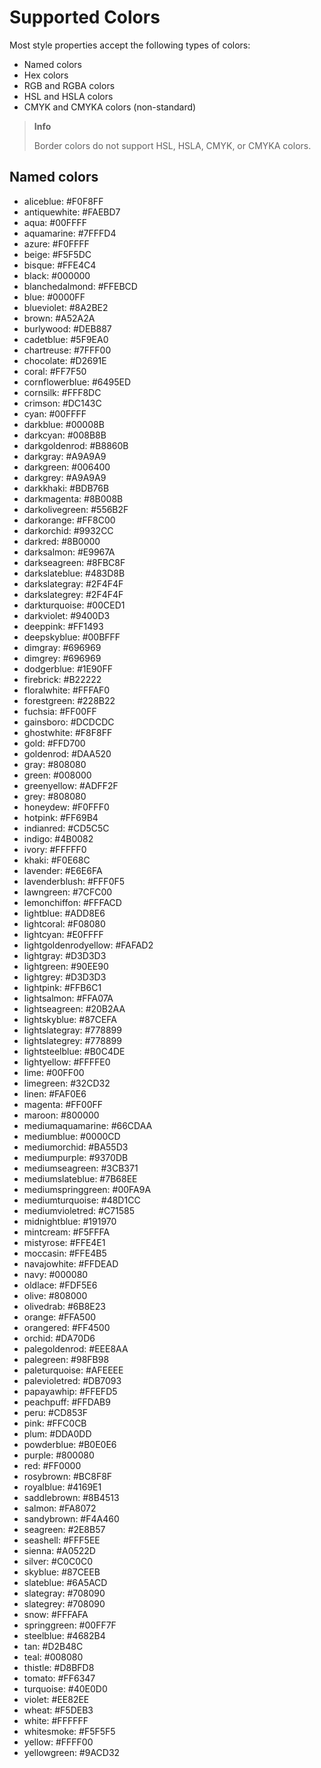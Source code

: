 # Supported Colors

Most style properties accept the following types of colors:

* Named colors
* Hex colors
* RGB and RGBA colors
* HSL and HSLA colors
* CMYK and CMYKA colors (non-standard)

> **Info**
>
> Border colors do not support HSL, HSLA, CMYK, or CMYKA colors.

## Named colors

* aliceblue: #F0F8FF
* antiquewhite: #FAEBD7
* aqua: #00FFFF
* aquamarine: #7FFFD4
* azure: #F0FFFF
* beige: #F5F5DC
* bisque: #FFE4C4
* black: #000000
* blanchedalmond: #FFEBCD
* blue: #0000FF
* blueviolet: #8A2BE2
* brown: #A52A2A
* burlywood: #DEB887
* cadetblue: #5F9EA0
* chartreuse: #7FFF00
* chocolate: #D2691E
* coral: #FF7F50
* cornflowerblue: #6495ED
* cornsilk: #FFF8DC
* crimson: #DC143C
* cyan: #00FFFF
* darkblue: #00008B
* darkcyan: #008B8B
* darkgoldenrod: #B8860B
* darkgray: #A9A9A9
* darkgreen: #006400
* darkgrey: #A9A9A9
* darkkhaki: #BDB76B
* darkmagenta: #8B008B
* darkolivegreen: #556B2F
* darkorange: #FF8C00
* darkorchid: #9932CC
* darkred: #8B0000
* darksalmon: #E9967A
* darkseagreen: #8FBC8F
* darkslateblue: #483D8B
* darkslategray: #2F4F4F
* darkslategrey: #2F4F4F
* darkturquoise: #00CED1
* darkviolet: #9400D3
* deeppink: #FF1493
* deepskyblue: #00BFFF
* dimgray: #696969
* dimgrey: #696969
* dodgerblue: #1E90FF
* firebrick: #B22222
* floralwhite: #FFFAF0
* forestgreen: #228B22
* fuchsia: #FF00FF
* gainsboro: #DCDCDC
* ghostwhite: #F8F8FF
* gold: #FFD700
* goldenrod: #DAA520
* gray: #808080
* green: #008000
* greenyellow: #ADFF2F
* grey: #808080
* honeydew: #F0FFF0
* hotpink: #FF69B4
* indianred: #CD5C5C
* indigo: #4B0082
* ivory: #FFFFF0
* khaki: #F0E68C
* lavender: #E6E6FA
* lavenderblush: #FFF0F5
* lawngreen: #7CFC00
* lemonchiffon: #FFFACD
* lightblue: #ADD8E6
* lightcoral: #F08080
* lightcyan: #E0FFFF
* lightgoldenrodyellow: #FAFAD2
* lightgray: #D3D3D3
* lightgreen: #90EE90
* lightgrey: #D3D3D3
* lightpink: #FFB6C1
* lightsalmon: #FFA07A
* lightseagreen: #20B2AA
* lightskyblue: #87CEFA
* lightslategray: #778899
* lightslategrey: #778899
* lightsteelblue: #B0C4DE
* lightyellow: #FFFFE0
* lime: #00FF00
* limegreen: #32CD32
* linen: #FAF0E6
* magenta: #FF00FF
* maroon: #800000
* mediumaquamarine: #66CDAA
* mediumblue: #0000CD
* mediumorchid: #BA55D3
* mediumpurple: #9370DB
* mediumseagreen: #3CB371
* mediumslateblue: #7B68EE
* mediumspringgreen: #00FA9A
* mediumturquoise: #48D1CC
* mediumvioletred: #C71585
* midnightblue: #191970
* mintcream: #F5FFFA
* mistyrose: #FFE4E1
* moccasin: #FFE4B5
* navajowhite: #FFDEAD
* navy: #000080
* oldlace: #FDF5E6
* olive: #808000
* olivedrab: #6B8E23
* orange: #FFA500
* orangered: #FF4500
* orchid: #DA70D6
* palegoldenrod: #EEE8AA
* palegreen: #98FB98
* paleturquoise: #AFEEEE
* palevioletred: #DB7093
* papayawhip: #FFEFD5
* peachpuff: #FFDAB9
* peru: #CD853F
* pink: #FFC0CB
* plum: #DDA0DD
* powderblue: #B0E0E6
* purple: #800080
* red: #FF0000
* rosybrown: #BC8F8F
* royalblue: #4169E1
* saddlebrown: #8B4513
* salmon: #FA8072
* sandybrown: #F4A460
* seagreen: #2E8B57
* seashell: #FFF5EE
* sienna: #A0522D
* silver: #C0C0C0
* skyblue: #87CEEB
* slateblue: #6A5ACD
* slategray: #708090
* slategrey: #708090
* snow: #FFFAFA
* springgreen: #00FF7F
* steelblue: #4682B4
* tan: #D2B48C
* teal: #008080
* thistle: #D8BFD8
* tomato: #FF6347
* turquoise: #40E0D0
* violet: #EE82EE
* wheat: #F5DEB3
* white: #FFFFFF
* whitesmoke: #F5F5F5
* yellow: #FFFF00
* yellowgreen: #9ACD32